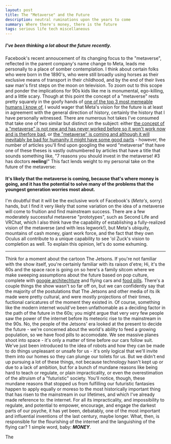 ```yaml
---
layout: post
title: The "Metaverse" and the Future
description: neutral ruminations upon the years to come
summary: Where there's money, there is the future
tags: serious life tech miscellaneous
---
```


##### I've been thinking a lot about the future recently.

Facebook's recent annoucement of its changing focus to the "metaverse", reflected in the parent company's name change to Meta, leads me personally to a place of somber contemplation. I think about certain folks who were born in the 1890's, who were still broadly using horses as their exclusive means of transport in their childhood, and by the end of their lives saw man's first steps on the moon on television. To zoom out to this scope and ponder the implications for 90s kids like me is monumental, ego-killing, and a little scary. Though at this point the concept of a "metaverse" rests pretty squarely in the goofy hands of [one of the top 3 most memeable humans I know of](https://www.google.com/url?sa=i&url=https%3A%2F%2Fr-dankmemes.tumblr.com%2Fpost%2F667338188572999680&psig=AOvVaw0ySgk0tdtZR0jIpOFCEojV&ust=1637420895488000&source=images&cd=vfe&ved=0CAsQjRxqFwoTCNjzl6rapPQCFQAAAAAdAAAAABAD), I would wager that Meta's vision for the future is at least in agreement with the general direction of history, certainly the history that I have personally witnessed. There are numerous hot takes I've consumed that take one of two similar but distinct on the subject: either [the concept of a "metaverse" is not new and has never worked before so it won't work now and is therfore bad](https://www.theatlantic.com/technology/archive/2021/10/facebook-metaverse-was-always-terrible/620546/), or [the "metaverse" is coming and although it will inevitably be bad for humanity it might have some good parts](https://www.technologyreview.com/2021/10/27/1036817/metaverse-facebook-virtual-reality-augmented/) - however, the number of articles you'll find upon googling the word "metaverse" that have one of these theses is vastly outnumbered by articles that have a title that sounds something like, "7 reasons you should invest in the metaverse! #3 has doctors **reeling**!" This fact lends weight to my personal take on the future of the metaverse:

#### It's likely that the metaverse is coming, because that's where money is going, and it has the potential to solve many of the problems that the youngest generation worries most about.

I'm doubtful that it will be the exclusive work of Facebook's (_Meta's_, sorry) hands, but I find it very likely that some variation on the idea of a metaverse will come to fruition and find mainstream success. There are a few moderately successful metaverse "prototypes", such as Second Life and VRChat, which I also think have the capability of establishing a fully-realized vision of the metaverse (and with less legwork!), but Meta's ubiquity, mountains of cash money, giant work force, and the fact that they own Oculus all contribute to a unique capability to see 'ol Zuck's vision to completion as well. To explain this opinion, let's do some exhuming.
___
Think for a moment about the cartoon The Jetsons. If you're not familiar with the show itself, you're certainly familiar with its raison d'etre; Hi, it's the 60s and the space race is going on so here's a family sitcom where we make sweeping assumptions about the future based on pop culture, complete with [googie architechture](https://en.wikipedia.org/wiki/Googie_architecture) and flying cars and [food pills](https://www.bbc.com/future/article/20120221-food-pills-a-staple-of-sci-fi). There's a couple things the show wasn't so far off on, but we can confidently say that the majority of the postulations that The Jetsons and other media of its ilk made were pretty cultural, and were mostly projections of their times, fuctional caricatures of the moment they existed in. Of course, something like the modern internet would've been unfathomable as a deciding factor in the path of the future in the 60s; you might argue that very _very_ few people saw the power of the internet before its meteoric rise to the mainstream in the 90s. No, the people of the Jetsons' era looked at the present to decide the future - we're concerned about the world's ability to feed a growing population, so we have food pills to accomodate. We see massive planes shoot into space - it's only a matter of time before our cars follow suit. We've just been introduced to the idea of robots and how they can be made to do things unpleasant or unsafe for us - it's only logical that we'll invite them into our homes so they can plunge our toilets for us. But we didn't end up pursuing a lot of these things, not because technology hasn't kept up or due to a lack of ambition, but for a bunch of mundane reasons like being hard to teach or regulate, or plain impracticality, or even the overestimation of the altruism of a "futuristic" society. You'll notice, though, these mundane reasons that stopped us from fulfilling our futuristic fantasies happen to apply equally or moreso to the most historically important thing that has risen to the mainstream in our lifetimes, and which I've already made reference to: the internet. For all its impracticality, and impossibility to regulate, and potential to empower, encourage, and engage the darkest parts of our psyche, it has yet been, debatably, one of the most important and influential inventions of the last century, maybe longer. What, then, is responsible for the flourishing of the internet and the languishing of the flying car? 1 simple word, baby: ***MONEY***. 

The 